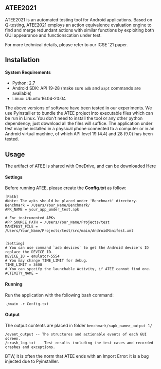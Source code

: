 ## ATEE2021

ATEE2021 is an automated testing tool for Android applications. Based on Q-testing, ATEE2021 employs an action equivalence evaluation engine to find and merge redundant actions with similar functions by exploiting both GUI appearance and functionscation under test.

For more technical details, please refer to our ICSE '21 paper.


## Installation

#### System Requirements

- Python: 2.7
- Android SDK: API 19-28 (make sure `adb` and `aapt` commands are available)
- Linux: Ubuntu 16.04-20.04

The above versions of software have been tested in our experiments. We use Pyinstalller to bundle the ATEE project into executable files which can be run in Linux.  You don't need to install the tool or any other python dependency; just download all the files will suffice. The application under test may be installed in a physical phone connected to a computer or in an Android virtual machine, of which API level 19 (4.4) and 28 (9.0) has been tested.

## Usage

The artifact of ATEE is shared with OneDrive, and can be downloaded [Here](https://1drv.ms/u/s!AmfV7AZ50ULTiT36goqVTvFpbqoJ?e=5Pybc6)


#### Settings

Before running ATEE, please create the **Config.txt** as follow: 

```
[Path]
#Note: The apks should be placed under 'Benchmark' directory.
Benchmark = /Users/Your_Name/Benchmark/
APK_NAME = your_app_under_test.apk

# For instrumented APKs
APP_SOURCE_PATH = /Users/Your_Name/Projects/test
MANIFEST_FILE = /Users/Your_Name/Projects/test/src/main/AndroidManifest.xml


[Setting]
# You can use command `adb devices` to get the Android device's ID replace the DEVICE_ID.
DEVICE_ID = emulator-5554
# You may change TIME_LIMIT for debug.
TIME_LIMIT = 3600
# You can specify the launchable Activity, if ATEE cannot find one.
ACTIVITY_NAME = 
```

#### Running

Run the application with the following bash command:

   ```shell
   ./main -r Config.txt
   ```

#### Output

The output contents are placed in folder `benchmark/<apk_name>_output-1/`

```
/event_output -- The structures and actionable events of each GUI screen.
/crash_log.txt -- Test results including the test cases and recorded crashes and exceptions.
```

BTW, it is often the norm that ATEE ends with an Import Error: it is a bug injected due to Pyinstalller.

